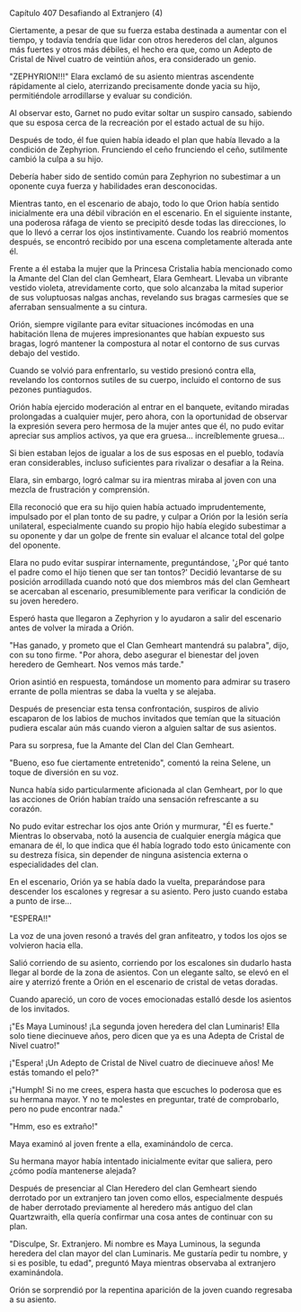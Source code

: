 
Capítulo 407 Desafiando al Extranjero (4)

Ciertamente, a pesar de que su fuerza estaba destinada a aumentar con el tiempo, y todavía tendría que lidar con otros herederos del clan, algunos más fuertes y otros más débiles, el hecho era que, como un Adepto de Cristal de Nivel cuatro de veintiún años, era considerado un genio.

"ZEPHYRION!!!" Elara exclamó de su asiento mientras ascendente rápidamente al cielo, aterrizando precisamente donde yacia su hijo, permitiéndole arrodillarse y evaluar su condición.

Al observar esto, Garnet no pudo evitar soltar un suspiro cansado, sabiendo que su esposa cerca de la recreación por el estado actual de su hijo.

Después de todo, él fue quien había ideado el plan que había llevado a la condición de Zephyrion. Frunciendo el ceño frunciendo el ceño, sutilmente cambió la culpa a su hijo.

Debería haber sido de sentido común para Zephyrion no subestimar a un oponente cuya fuerza y habilidades eran desconocidas.

Mientras tanto, en el escenario de abajo, todo lo que Orion había sentido inicialmente era una débil vibración en el escenario. En el siguiente instante, una poderosa ráfaga de viento se precipitó desde todas las direcciones, lo que lo llevó a cerrar los ojos instintivamente. Cuando los reabrió momentos después, se encontró recibido por una escena completamente alterada ante él.

Frente a él estaba la mujer que la Princesa Cristalia había mencionado como la Amante del Clan del clan Gemheart, Elara Gemheart. Llevaba un vibrante vestido violeta, atrevidamente corto, que solo alcanzaba la mitad superior de sus voluptuosas nalgas anchas, revelando sus bragas carmesíes que se aferraban sensualmente a su cintura.

Orión, siempre vigilante para evitar situaciones incómodas en una habitación llena de mujeres impresionantes que habían expuesto sus bragas, logró mantener la compostura al notar el contorno de sus curvas debajo del vestido.

Cuando se volvió para enfrentarlo, su vestido presionó contra ella, revelando los contornos sutiles de su cuerpo, incluido el contorno de sus pezones puntiagudos.

Orión había ejercido moderación al entrar en el banquete, evitando miradas prolongadas a cualquier mujer, pero ahora, con la oportunidad de observar la expresión severa pero hermosa de la mujer antes que él, no pudo evitar apreciar sus amplios activos, ya que era gruesa... increíblemente gruesa...

Si bien estaban lejos de igualar a los de sus esposas en el pueblo, todavía eran considerables, incluso suficientes para rivalizar o desafiar a la Reina.

Elara, sin embargo, logró calmar su ira mientras miraba al joven con una mezcla de frustración y comprensión.

Ella reconoció que era su hijo quien había actuado imprudentemente, impulsado por el plan tonto de su padre, y culpar a Orión por la lesión sería unilateral, especialmente cuando su propio hijo había elegido subestimar a su oponente y dar un golpe de frente sin evaluar el alcance total del golpe del oponente.

Elara no pudo evitar suspirar internamente, preguntándose, '¿Por qué tanto el padre como el hijo tienen que ser tan tontos?' Decidió levantarse de su posición arrodillada cuando notó que dos miembros más del clan Gemheart se acercaban al escenario, presumiblemente para verificar la condición de su joven heredero.

Esperó hasta que llegaron a Zephyrion y lo ayudaron a salir del escenario antes de volver la mirada a Orión.

"Has ganado, y prometo que el Clan Gemheart mantendrá su palabra", dijo, con su tono firme. "Por ahora, debo asegurar el bienestar del joven heredero de Gemheart. Nos vemos más tarde."

Orion asintió en respuesta, tomándose un momento para admirar su trasero errante de polla mientras se daba la vuelta y se alejaba.

Después de presenciar esta tensa confrontación, suspiros de alivio escaparon de los labios de muchos invitados que temían que la situación pudiera escalar aún más cuando vieron a alguien saltar de sus asientos.

Para su sorpresa, fue la Amante del Clan del Clan Gemheart.

"Bueno, eso fue ciertamente entretenido", comentó la reina Selene, un toque de diversión en su voz.

Nunca había sido particularmente aficionada al clan Gemheart, por lo que las acciones de Orión habían traído una sensación refrescante a su corazón.

No pudo evitar estrechar los ojos ante Orión y murmurar, "Él es fuerte." Mientras lo observaba, notó la ausencia de cualquier energía mágica que emanara de él, lo que indica que él había logrado todo esto únicamente con su destreza física, sin depender de ninguna asistencia externa o especialidades del clan.

En el escenario, Orión ya se había dado la vuelta, preparándose para descender los escalones y regresar a su asiento. Pero justo cuando estaba a punto de irse...

"ESPERA!!"

La voz de una joven resonó a través del gran anfiteatro, y todos los ojos se volvieron hacia ella.

Salió corriendo de su asiento, corriendo por los escalones sin dudarlo hasta llegar al borde de la zona de asientos. Con un elegante salto, se elevó en el aire y aterrizó frente a Orión en el escenario de cristal de vetas doradas.

Cuando apareció, un coro de voces emocionadas estalló desde los asientos de los invitados.

¡"Es Maya Luminous! ¡La segunda joven heredera del clan Luminaris! Ella solo tiene diecinueve años, pero dicen que ya es una Adepta de Cristal de Nivel cuatro!"

¡"Espera! ¡Un Adepto de Cristal de Nivel cuatro de diecinueve años! Me estás tomando el pelo?"

¡"Humph! Si no me crees, espera hasta que escuches lo poderosa que es su hermana mayor. Y no te molestes en preguntar, traté de comprobarlo, pero no pude encontrar nada."

"Hmm, eso es extraño!"

Maya examinó al joven frente a ella, examinándolo de cerca.

Su hermana mayor había intentado inicialmente evitar que saliera, pero ¿cómo podía mantenerse alejada?

Después de presenciar al Clan Heredero del clan Gemheart siendo derrotado por un extranjero tan joven como ellos, especialmente después de haber derrotado previamente al heredero más antiguo del clan Quartzwraith, ella quería confirmar una cosa antes de continuar con su plan.

"Disculpe, Sr. Extranjero. Mi nombre es Maya Luminous, la segunda heredera del clan mayor del clan Luminaris. Me gustaría pedir tu nombre, y si es posible, tu edad", preguntó Maya mientras observaba al extranjero examinándola.

Orión se sorprendió por la repentina aparición de la joven cuando regresaba a su asiento.
